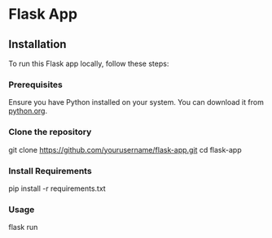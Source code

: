 # Flask App


## Installation

To run this Flask app locally, follow these steps:

### Prerequisites
Ensure you have Python installed on your system. You can download it from [python.org](https://www.python.org/downloads/).

### Clone the repository

git clone https://github.com/yourusername/flask-app.git
cd flask-app

### Install Requirements

pip install -r requirements.txt

### Usage
flask run

